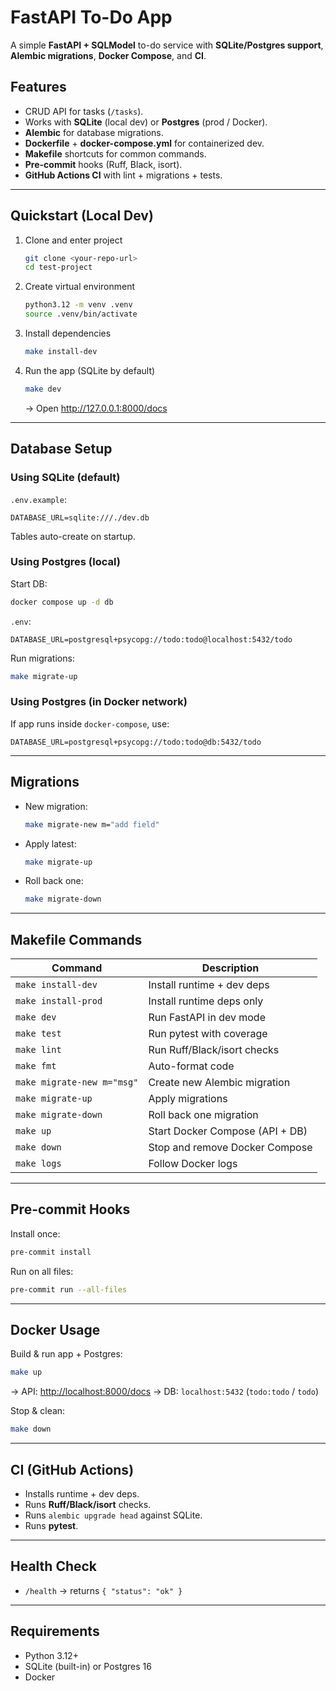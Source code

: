 # FastAPI To-Do App

A simple **FastAPI + SQLModel** to-do service with **SQLite/Postgres support**, **Alembic migrations**, **Docker Compose**, and **CI**.

## Features
- CRUD API for tasks (`/tasks`).
- Works with **SQLite** (local dev) or **Postgres** (prod / Docker).
- **Alembic** for database migrations.
- **Dockerfile** + **docker-compose.yml** for containerized dev.
- **Makefile** shortcuts for common commands.
- **Pre-commit** hooks (Ruff, Black, isort).
- **GitHub Actions CI** with lint + migrations + tests.

---

## Quickstart (Local Dev)

1. Clone and enter project
   ```bash
   git clone <your-repo-url>
   cd test-project
   ```

2. Create virtual environment
   ```bash
   python3.12 -m venv .venv
   source .venv/bin/activate
   ```

3. Install dependencies
   ```bash
   make install-dev
   ```

4. Run the app (SQLite by default)
   ```bash
   make dev
   ```
   → Open <http://127.0.0.1:8000/docs>

---

## Database Setup

### Using SQLite (default)
`.env.example`:
```env
DATABASE_URL=sqlite:///./dev.db
```
Tables auto-create on startup.

### Using Postgres (local)
Start DB:
```bash
docker compose up -d db
```
`.env`:
```env
DATABASE_URL=postgresql+psycopg://todo:todo@localhost:5432/todo
```
Run migrations:
```bash
make migrate-up
```

### Using Postgres (in Docker network)
If app runs inside `docker-compose`, use:
```env
DATABASE_URL=postgresql+psycopg://todo:todo@db:5432/todo
```

---

## Migrations

- New migration:
  ```bash
  make migrate-new m="add field"
  ```
- Apply latest:
  ```bash
  make migrate-up
  ```
- Roll back one:
  ```bash
  make migrate-down
  ```

---

## Makefile Commands

| Command                   | Description                         |
|----------------------------|-------------------------------------|
| `make install-dev`         | Install runtime + dev deps          |
| `make install-prod`        | Install runtime deps only           |
| `make dev`                 | Run FastAPI in dev mode             |
| `make test`                | Run pytest with coverage            |
| `make lint`                | Run Ruff/Black/isort checks         |
| `make fmt`                 | Auto-format code                    |
| `make migrate-new m="msg"` | Create new Alembic migration        |
| `make migrate-up`          | Apply migrations                    |
| `make migrate-down`        | Roll back one migration             |
| `make up`                  | Start Docker Compose (API + DB)     |
| `make down`                | Stop and remove Docker Compose      |
| `make logs`                | Follow Docker logs                  |

---

## Pre-commit Hooks

Install once:
```bash
pre-commit install
```

Run on all files:
```bash
pre-commit run --all-files
```

---

## Docker Usage

Build & run app + Postgres:
```bash
make up
```
→ API: <http://localhost:8000/docs>
→ DB: `localhost:5432` (`todo:todo` / `todo`)

Stop & clean:
```bash
make down
```

---

## CI (GitHub Actions)

- Installs runtime + dev deps.
- Runs **Ruff/Black/isort** checks.
- Runs `alembic upgrade head` against SQLite.
- Runs **pytest**.

---

## Health Check

- `/health` → returns `{ "status": "ok" }`

---

## Requirements

- Python 3.12+
- SQLite (built-in) or Postgres 16
- Docker
